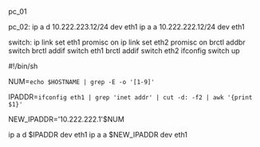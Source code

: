 pc_01

pc_02:
ip a d 10.222.223.12/24 dev eth1
ip a a 10.222.222.12/24 dev eth1

switch:
ip link set eth1 promisc on
ip link set eth2 promisc on
brctl addbr switch
brctl addif switch eth1
brctl addif switch eth2
ifconfig switch up


#!/bin/sh

NUM=`echo $HOSTNAME | grep -E -o '[1-9]'`

IPADDR=`ifconfig eth1 | grep 'inet addr' | cut -d: -f2 | awk '{print $1}'`

NEW_IPADDR='10.222.222.1'$NUM

ip a d $IPADDR dev eth1
ip a a $NEW_IPADDR dev eth1
